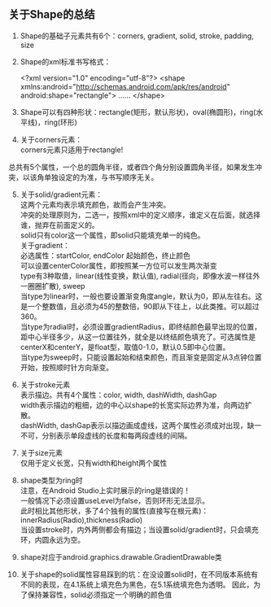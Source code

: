 ## 关于Shape的总结

1. Shape的基础子元素共有6个：corners, gradient, solid, stroke, padding, size

2. Shape的xml标准书写格式：  

    &lt;?xml version="1.0" encoding="utf-8"?&gt;
    &lt;shape xmlns:android="http://schemas.android.com/apk/res/android"
        android:shape="rectangle"&gt;
        ……
    &lt;/shape&gt;

3. Shape可以有四种形状：rectangle(矩形，默认形状)，oval(椭圆形)，ring(水平线)，ring(环形)

4.  关于corners元素：  
  corners元素只适用于rectangle!  

  总共有5个属性，一个总的圆角半径，或者四个角分别设置圆角半径，如果发生冲突，以该角单独设定的为准，与书写顺序无关。

5. 关于solid/gradient元素：  
     这两个元素均表示填充颜色，故而会产生冲突。  
     冲突的处理原则为，二选一，按照xml中的定义顺序，谁定义在后面，就选择谁，抛弃在前面定义的。  
     solid只有color这一个属性，即solid只能填充单一的纯色。  
     关于gradient：  
        必选属性：startColor, endColor 起始颜色，终止颜色  
        可以设置centerColor属性，即按照某一方位可以发生两次渐变  
        type有3种取值，linear(线性变换，默认值), radial(径向，即像水波一样往外一圈圈扩散), sweep  
        当type为linear时，一般也要设置渐变角度angle，默认为0，即从左往右。这是一个整数值，且必须为45的整数倍，90即从下往上，以此类推。可以超过360。  
        当type为radial时，必须设置gradientRadius，即终结颜色最早出现的位置，距中心半径多少，从这一位置往外，就全是以终结颜色填充了。可选属性是centerX和centerY，是float型，取值0-1.0，默认0.5即中心位置。  
        当type为sweep时，只能设置起始和结束颜色，而且渐变是固定从3点钟位置开始，按照顺时针方向渐变。

6. 关于stroke元素  
	表示描边。共有4个属性：color, width, dashWidth, dashGap  
	width表示描边的粗细，边的中心以shape的长宽实际边界为准，向两边扩散。  
	dashWidth, dashGap表示以描边画成虚线，这两个属性必须成对出现，缺一不可，分别表示单段虚线的长度和每两段虚线的间隔。

7. 关于size元素  
	仅用于定义长宽，只有width和height两个属性

8. shape类型为ring时  
	注意，在Android Studio上实时展示的ring是错误的！  
	一般情况下必须设置useLevel为false，否则环形无法显示。  
	此时相比其他形状，多了4个独有的属性(直接写在根元素)：innerRadius(Radio),thickness(Radio)  
	当设置stroke时，内外两侧都会有描边；当设置solid/gradient时，只会填充环，内圆永远为空。

9. shape对应于android.graphics.drawable.GradientDrawable类

10. 关于shape的solid属性容易踩到的坑：在没设置solid时，在不同版本系统有不同的表现，在4.1系统上填充色为黑色，在5.1系统填充色为透明。
  因此，为了保持兼容性，solid必须指定一个明确的颜色值

